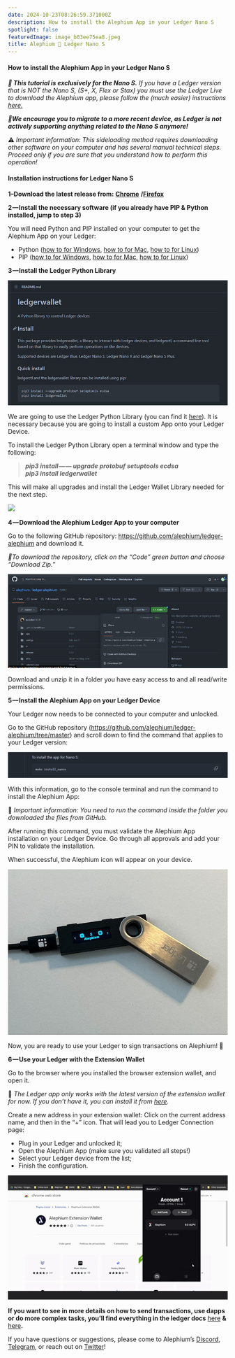 ```yaml
---
date: 2024-10-23T08:26:59.371000Z
description: How to install the Alephium App in your Ledger Nano S
spotlight: false
featuredImage: image_b03ee75ea8.jpeg
title: Alephium 🤝 Ledger Nano S
---
```


#### How to install the Alephium App in your Ledger Nano S

**_🚨 This tutorial is exclusively for the Nano S._** _If you have a Ledger version that is NOT the Nano S, (S+, X, Flex or Stax) you must use the Ledger Live to download the Alephium app, please follow the (much easier) instructions_ <a href="https://docs.alephium.org/wallet/ledger/" data-href="https://docs.alephium.org/wallet/ledger/" rel="noopener noreferrer nofollow noopener"><em>here.</em></a>

**_🚨We encourage you to migrate to a more recent device, as Ledger is not actively supporting anything related to the Nano S anymore!_**

⚠️ _Important information: This sideloading method requires downloading other software on your computer and has several manual technical steps. Proceed only if you are sure that you understand how to perform this operation!_

#### Installation instructions for Ledger Nano S

**1–Download the latest release from:** <a href="https://chrome.google.com/webstore/detail/alephium-extension-wallet/gdokollfhmnbfckbobkdbakhilldkhcj" data-href="https://chrome.google.com/webstore/detail/alephium-extension-wallet/gdokollfhmnbfckbobkdbakhilldkhcj" rel="noopener noreferrer nofollow noopener"><strong>Chrome</strong></a> **/**<a href="https://addons.mozilla.org/en-US/firefox/addon/alephiumextensionwallet/" data-href="https://addons.mozilla.org/en-US/firefox/addon/alephiumextensionwallet/" rel="noopener noreferrer nofollow noopener"><strong>Firefox</strong></a>

**2 — Install the necessary software (if you already have PIP & Python installed, jump to step 3)**

You will need Python and PIP installed on your computer to get the Alephium App on your Ledger:

- Python (<a href="https://www.simplilearn.com/tutorials/python-tutorial/python-installation-on-windows#:~:text=To%20download%20Python%2C%20you%20need,then%20select%20the%20Windows%20option." data-href="https://www.simplilearn.com/tutorials/python-tutorial/python-installation-on-windows#:~:text=To%20download%20Python%2C%20you%20need,then%20select%20the%20Windows%20option.">how to for Windows</a>, <a href="https://docs.python.org/3/using/mac.html" data-href="https://docs.python.org/3/using/mac.html">how to for Mac</a>, <a href="https://docs.python-guide.org/starting/install3/linux/" data-href="https://docs.python-guide.org/starting/install3/linux/">how to for Linux</a>)
- PIP (<a href="https://www.dataquest.io/blog/install-pip-windows/" data-href="https://www.dataquest.io/blog/install-pip-windows/">how to for Windows</a>, <a href="https://www.groovypost.com/howto/install-pip-on-a-mac/" data-href="https://www.groovypost.com/howto/install-pip-on-a-mac/">how to for Mac</a>, <a href="https://docs.python-guide.org/starting/install3/linux/" data-href="https://docs.python-guide.org/starting/install3/linux/">how to for Linux</a>)

**3 — Install the Ledger Python Library**

![](image_b730ccbcf8.png)

We are going to use the Ledger Python Library (you can find it <a href="https://github.com/LedgerHQ/ledgerctl#quick-install" data-href="https://github.com/LedgerHQ/ledgerctl#quick-install">here</a>). It is necessary because you are going to install a custom App onto your Ledger Device.

To install the Ledger Python Library open a terminal window and type the following:

> **_pip3 install — — upgrade protobuf setuptools ecdsa  
> pip3 install ledgerwallet_**

This will make all upgrades and install the Ledger Wallet Library needed for the next step.

![](image_7d120c7a6f.gif)

**4 — Download the Alephium Ledger App to your computer**

Go to the following GitHub repository: <a href="https://github.com/alephium/ledger-alephium/tree/master/release" data-href="https://github.com/alephium/ledger-alephium/tree/master/release">https://github.com/alephium/ledger-alephium</a> and download it.

_🚨To download the repository, click on the “Code” green button and choose “Download Zip.”_

![](image_ab0462aaac.png)

Download and unzip it in a folder you have easy access to and all read/write permissions.

**5 — Install the Alephium App on your Ledger Device**

Your Ledger now needs to be connected to your computer and unlocked.

Go to the GitHub repository (<a href="https://github.com/alephium/ledger-alephium/tree/master" data-href="https://github.com/alephium/ledger-alephium/tree/master">https://github.com/alephium/ledger-alephium/tree/master</a>) and scroll down to find the command that applies to your Ledger version:

![](image_3628bcfe97.png)

With this information, go to the console terminal and run the command to install the Alephium App:

🚨 _Important information: You need to run the command inside the folder you downloaded the files from GitHub._

After running this command, you must validate the Alephium App installation on your Ledger Device. Go through all approvals and add your PIN to validate the installation.

When successful, the Alephium icon will appear on your device.

![](image_b03ee75ea8.jpeg)

Now, you are ready to use your Ledger to sign transactions on Alephium! **🎉**

**6 — Use your Ledger with the Extension Wallet**

Go to the browser where you installed the browser extension wallet, and open it.

🚨 _The Ledger app only works with the latest version of the extension wallet for now. If you don’t have it, you can install it from_ <a href="https://chrome.google.com/webstore/detail/alephium-extension-wallet/gdokollfhmnbfckbobkdbakhilldkhcj/related" data-href="https://chrome.google.com/webstore/detail/alephium-extension-wallet/gdokollfhmnbfckbobkdbakhilldkhcj/related"><em>here</em></a>_._

Create a new address in your extension wallet: Click on the current address name, and then in the “+” icon. That will lead you to Ledger Connection page:

- Plug in your Ledger and unlocked it;
- Open the Alephium App (make sure you validated all steps!)
- Select your Ledger device from the list;
- Finish the configuration.

![](image_fe6becde68.gif)

**If you want to see in more details on how to send transactions, use dapps or do more complex tasks, you’ll find everything in the ledger docs** <a href="https://docs.alephium.org/wallet/ledger/#view-account-balance" data-href="https://docs.alephium.org/wallet/ledger/#view-account-balance" rel="noopener noreferrer nofollow noopener">here</a> **&** <a href="https://support.ledger.com/article/Alephium-ALPH" data-href="https://support.ledger.com/article/Alephium-ALPH" rel="noopener noreferrer nofollow noopener">here</a>**.**

If you have questions or suggestions, please come to Alephium’s [Discord](/discord), <a href="https://t.me/alephiumgroup" data-href="https://t.me/alephiumgroup">Telegram</a>, or reach out on <a href="https://twitter.com/alephium" data-href="https://twitter.com/alephium">Twitter</a>!
